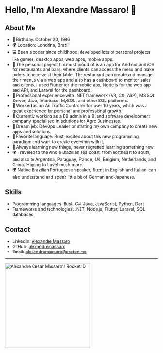 # Hello, I'm Alexandre Massaro! 👋

 ## About Me

 - 🎂 Birthday: October 20, 1986
 - 🌍 Location: Londrina, Brazil
 - 💻 Been a coder since childhood, developed lots of personal projects like games, desktop apps, web
 apps, mobile apps.
 - 🌟 The personal project I'm most proud of is an app for Android and iOS for restaurants and bars,
 where clients can access the menu and make orders to receive at their table. The restaurant can create
 and manage their menus via a web app and also has a dashboard to monitor sales and clients. I used
 Flutter for the mobile app, Node.js for the web app and API, and Laravel for the dashboard.
 - 🔨 Professional experience with .NET framework (VB, C#, ASP), MS SQL Server, Java, Interbase, MySQL,
 and other SQL platforms.
 - 🛫 Worked as an Air Traffic Controller for over 10 years, which was a great experience for personal
 and professional growth.
 - 🏢 Currently working as a DB admin in a BI and software development company specialized in solutions
 for Agro Businesses.
 - 🚀 Dream job: DevOps Leader or starting my own company to create new apps and solutions.
 - 🧠 Favorite language: Rust, excited about this new programming paradigm and want to create everythin
 with it.
 - 🌱 Always learning new things, never regretted learning something new.
 - 🌍 Traveled to the whole Brazilian sea coast, from northeast to south, and also to Argentina,
 Paraguay, France, UK, Belgium, Netherlands, and China. Hoping to travel much more.
 - 🌍 Native Brazilian Portuguese speaker, fluent in English and Italian, can also understand and speak
 little bit of German and Japanese.

 ## Skills

 - Programming languages: Rust, C#, Java, JavaScript, Python, Dart
 - Frameworks and technologies: .NET, Node.js, Flutter, Laravel, SQL databases

 ## Contact

 - LinkedIn: [Alexandre Massaro](https://www.linkedin.com/in/alexandre-massaro)
 - GitHub: [alexandremassaro](https://github.com/alexandremassaro)
 - Email: alexandremassaro@proton.me

-------

<a href="https://app.rocketseat.com.br/me/alexandre-massaro"><img src="https://app.rocketseat.com.br/api/rocketid/share?slug=alexandre-massaro&type=card" width="280" alt="Alexandre Cesar Massaro's Rocket ID"/></a>
